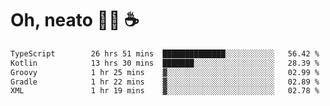 # Oh, neato 🧑‍💻 ☕

<!--START_SECTION:waka-->

```txt
TypeScript        26 hrs 51 mins  ██████████████░░░░░░░░░░░   56.42 %
Kotlin            13 hrs 30 mins  ███████░░░░░░░░░░░░░░░░░░   28.39 %
Groovy            1 hr 25 mins    ▓░░░░░░░░░░░░░░░░░░░░░░░░   02.99 %
Gradle            1 hr 22 mins    ▓░░░░░░░░░░░░░░░░░░░░░░░░   02.89 %
XML               1 hr 19 mins    ▓░░░░░░░░░░░░░░░░░░░░░░░░   02.78 %
```

<!--END_SECTION:waka-->
